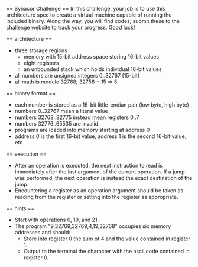 == Synacor Challenge ==
In this challenge, your job is to use this architecture spec to create a
virtual machine capable of running the included binary.  Along the way,
you will find codes; submit these to the challenge website to track
your progress.  Good luck!


== architecture ==
- three storage regions
  - memory with 15-bit address space storing 16-bit values
  - eight registers
  - an unbounded stack which holds individual 16-bit values
- all numbers are unsigned integers 0..32767 (15-bit)
- all math is modulo 32768; 32758 + 15 => 5

== binary format ==
- each number is stored as a 16-bit little-endian pair (low byte, high byte)
- numbers 0..32767 mean a literal value
- numbers 32768..32775 instead mean registers 0..7
- numbers 32776..65535 are invalid
- programs are loaded into memory starting at address 0
- address 0 is the first 16-bit value, address 1 is the second 16-bit value, etc

== execution ==
- After an operation is executed, the next instruction to read is immediately after the last argument of the current operation.  If a jump was performed, the next operation is instead the exact destination of the jump.
- Encountering a register as an operation argument should be taken as reading from the register or setting into the register as appropriate.

== hints ==
- Start with operations 0, 19, and 21.
- The program "9,32768,32769,4,19,32768" occupies six memory addresses and should:
  - Store into register 0 the sum of 4 and the value contained in register 1.
  - Output to the terminal the character with the ascii code contained in register 0.
